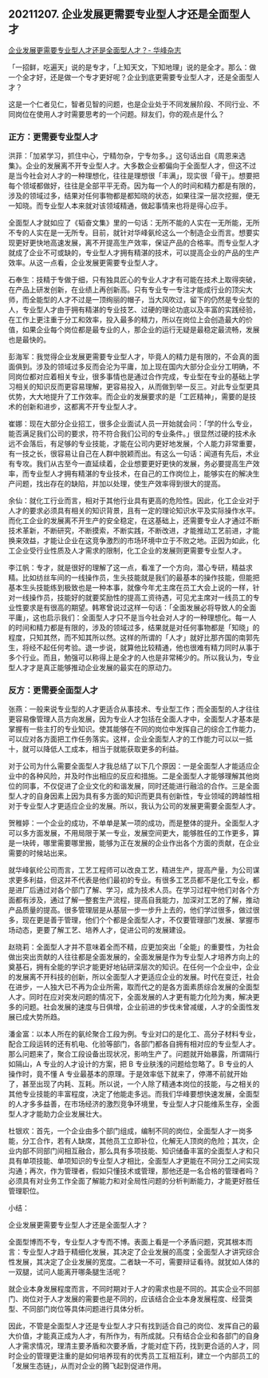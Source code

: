## 20211207. 企业发展更需要专业型人才还是全面型人才

[企业发展更需要专业型人才还是全面型人才？- 华峰杂志](http://www.huafeng.com/pportal/wwwroot/magazine/2019n3ycjh/5709/273079.shtml)

「一招鲜，吃遍天」说的是专才，「上知天文，下知地理」说的是全才。那么：做一个全才好，还是做一个专才更好呢？企业到底更需要专业型人才，还是全面型人才？

这是一个仁者见仁，智者见智的问题，也是企业处于不同发展阶段、不同行业、不同岗位在使用人才时需要思考的一个问题。辩友们，你的观点是什么？

### 正方：更需要专业型人才

洪菲：「加紧学习，抓住中心，宁精勿杂，宁专勿多。」这句话出自《周恩来选集》。企业的发展离不开专业型人才。大多数企业都偏向于全面型人才，但这不过是当今社会对人才的一种理想化，往往是理想很「丰满」，现实很「骨干」。想要把每个领域都做好，往往是全部平平无奇。因为每一个人的时间和精力都是有限的，涉及的领域过多，结果对任何事物都是都知晓的状态，如果往深一层次挖掘，便无一知晓。而专业型人本来就对该领域精通，做起事情来也将是得心应手。

全面型人才就如应了《韬奋文集》里的一句话：无所不能的人实在一无所能，无所不专的人实在是一无所专。目前，就针对华峰氨纶这么一个制造企业而言。想要实现更好更快地高速发展，离不开提高生产效率，保证产品的合格率。而专业型人才就成了企业不可或缺的，专业型人才拥有精湛的技术，可以提高企业的产品的生产效率。从这一点看，企业发展更需要专业型人才。

石奉生：技精于专做于细，只有独具匠心的专业人才才有可能在技术上取得突破，在产品上研发创新，在业绩上再创新高。只有专业专一专注才能成行业的顶尖大师，而全能型的人才不过是一顶绚丽的帽子，当大风吹过，留下的仍然是专业型的人，专业型人才由于拥有精湛的专业技艺、过硬的理论功底以及丰富的实践经验，在工作上更注重于分工和效率，投入最多的精力，所以在岗位上会创造最大的价值，如果企业每个岗位都是最专业的人，那企业的运行无疑是最稳定最流畅，发展也是最快的。

彭海军：我觉得企业发展更需要专业型人才，毕竟人的精力是有限的，不会真的面面俱到。涉及的领域过多反而会沦为平庸，加上现在国内大部分企业分工明确，不同岗位都对应着相关专业，很多事情也是通过合作完成，专业型在专业的基础上学习相关的知识反而更容易理解，更容易投入，从而做到举一反三。对此专业型更具优势，大大地提升了工作效率。而企业的发展要求的是「工匠精神」，需要的是技术的创新和进步，这都离不开专业型人才。

崔娜：现在大部分企业招工，很多企业面试人员一开始就会问：「学的什么专业，能否满足我们公司的要求，符不符合我们公司的专业条件。」很显然过硬的技术永远不会落后，有足够的专业技能，才能在公司内更好地发展，个人能力非常重要，有一技之长，很容易让自己在人群中脱颖而出。有这么一句话：闻道有先后，术业有专攻。我们从古至今一直延续着，企业想要更好更快的发展，务必要提高生产效率，而专业型人才拥有精湛的专业技术，在自己的工作岗位上，能够实在的解决生产问题，找出存在的缺陷，并加以处理，使生产效率得到很大的提高。

余仙：就化工行业而言，相对于其他行业具有更高的危险性。因此，化工企业对于人才的要求必须具有相关的知识背景，且有一定的理论知识水平及实际操作水平。而化工企业的发展离不开生产的安全稳定，在这基础上，还需要专业人才通过不断技术革新，不断研究，不断摸索，不断实践，不断改进，才能推动工艺前进，才能换来效益，才能让企业在这竞争激烈的市场环境中立于不败之地。正因为如此，化工企业受行业性质及人才需求的限制，化工企业的发展则更需要专业型人才。

李江帆：专才，就是很好的理解了这一点，看准了一个方向，潜心专研，精益求精。比如纺丝车间的一线操作员，生头技能就是我们的最基本的操作技能，但能把基本生头技能练到极致也是一种本事，就像今年尤主席在员工大会上说的一样，针对一线操作员，技能好的就要奖励性的提高工资待遇，可见尤主席对一线员工的专业性要求是有很高的期望。韩寒曾说过这样一句话：「全面发展必将导致人的全面平庸」，这也启示我们：全面型人才只不是当今社会对人才的一种理想化。每一人的时间和精力都是有限的，涉及的领域过多，结果就是对任何事物都是「知晓」的程度，只知其然，而不知其所以然。这样的所谓的「人才」就好比那齐国的南郭先生，将经不起任何考验。退一步说，就算他比较精通，他也很难有精力同时从事于多个行业。而且，勉强可以称得上是全才的人也是非常稀少的。所以我认为，专业型人才才是真正能够推动企业发展的最实在的原动力。

### 反方：更需要全面型人才

张燕：一般来说专业型的人才更适合从事技术、专业型工作；而全面型的人才往往更容易像管理人员方向发展，因为专业人才包括在全面人才中，全面型人才基本是掌握有一些主打的专业知识。使其能够在不同的岗位中发挥自己的综合工作能力，可以应对各方面把工作任务落实。这样，企业全面型人才的工作能力可以以一抵十，就可以降低人工成本，相当于就能获取更多的利益。

对于公司为什么需要全面型人才我总结了以下几个原因：一是全面型人才能适应企业中的各种风险，并及时作出相应的反应和措施。二是全面型人才能够理解其他岗位的同事，不仅促进了企业文化的和谐发展，同时还能进行融洽的合作。三是全面型人才的自身因素上因为具有多方面的知识而更具有创新性，专业领域的跨越性相对于专业型人才更适应企业的发展。所以，我认为公司的发展更需要全面型人才。

贺稚婷：一个企业的成功，不单单是某一项的成功，而是整体的提升。全面型人才可以多方面发展，不用局限于某一专业，发展空间更大，能够胜任的工作更多，算是一块砖，哪里需要哪里搬，能够为正在发展的企业作出各个方面的贡献，在企业需要的时候站出来。

就华峰氨纶公司而言，工艺工程师可以改良工艺，精进生产，提高产量，为公司谋求更多利益，但这并不代表是他们最初的专业。有很多工艺员都不是化工专业，都是进厂后通过对各个部门了解、学习，成为技术人员。在学习过程中他们对各个方面都有涉及，通过了解一整套生产流程，提高自我能力，加深对工艺的了解，推动产品质量的提高。很多管理层是从基层一步一步升上去的，他们学过很多，做过很多，现在更是善于管理，他们个个都是全面型人才，不仅要管理部门发展、掌握市场动态，更要了解工艺、培养人才，促进公司的发展建设。

赵晓莉：全面型人才并不意味着全而不精，应更加突出「全能」的重要性，为社会做出突出贡献的人往往都是全面发展的，全面发展是作为专业型人才培养方向上的奠基石，拥有全能的学识才能更好地钻研深层次的知识。在任何一个企业中，企业的发展离不开科技的创新，所以全面型人才更适应企业的发展。时代在变迁，社会在进步，一人独大已不再为企业所需，取而代之的是各方面素质综合发展的全面型人才。同时在应对突发问题的情况下，全面发展的人才更有能力化险为夷，解决更多的问题。社会发展的速度与日俱增，企业前进的步伐未曾减缓，人才的全面性发展已成大势所趋。

潘金富：以本人所在的氨纶聚合工段为例。专业对口的是化工、高分子材料专业，配合工段运转的还有机电、化验等部门，各部门都各自拥有相对应的专业型人才。那么问题来了，聚合工段设备出现状况，影响生产了。问题就开始暴露，所谓隔行如隔山，A 专业的人才设计的方案，把 B 专业肤浅的问题给忽略了。B 专业的人操作时，竟不懂 A 专业最基本的原理。于是效率低下就来了，停滞不前就开始了，甚至出现了内耗、互耗。所以说，一个人除了精通本岗位的技能，与之相关的其他专业技能的丰富程度，决定了他能走多远。而我们华峰要想快速发展，全面型的人才多多益善，在市场经济的激烈竞争环境里，专业型人才只能维系生存，全面型人才才能助力企业发展壮大。

杜银欢：首先，一个企业由多个部门组成，编制不同的岗位，全面型人才一岗多能，分工合作，若有人缺席，其他员工立即补位，化解无人顶岗的危险；其次，企业内部不同部门间相互融合，那么具有多项技能、知识储备丰富的全面型人才和只具有单项技能、单项知识的专业型人才相比，全面型人才更能在不同分工之间实现沟通；再次，作为管理者，假如只懂技术或管理，那他还是一名合格的管理者吗？必须具有对业务工作全面了解能力和对全局性问题的分析判断能力，才能更好胜任管理职位。

小结：

企业发展更需要专业型人才还是全面型人才？

全面型博而不专，专业型人才专而不博。表面上看是一个矛盾问题，究其根本而言：专业型人才趋于精细化发展，其决定了企业发展的高度；全面型人才讲究综合性发展，其决定了企业发展的宽度。二者缺一不可，需要辩证看待。就犹如人体的一双腿，试问人能离开哪条腿生活呢？

就企业本身发展程度而言，不同时期对于人才的需求也是不同的。其实企业不同部门、岗位对于人才发展的需要也是不同的，应该结合企业本身发展程度、经营类型、不同部门岗位等具体问题进行具体分析。

因此，不管是全面型人才还是专业型人才只有找到适合自己的岗位、发挥自己的最大价值，才能真正成为人才，有所作为，有所成就。只有结合企业和各部门的自身人才需求情况，理清主要矛盾和次要矛盾，才能对症下药，找到更合适的人才，同时企业的管理更注重的是如何培养现有的优秀员工互相互利，建立一个内部员工的「发展生态链」，从而对企业的腾飞起到促进作用。